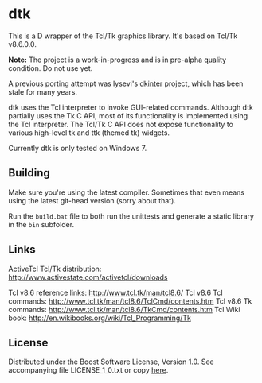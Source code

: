 # dtk

This is a D wrapper of the Tcl/Tk graphics library. It's based on Tcl/Tk v8.6.0.0.

**Note:** The project is a work-in-progress and is in pre-alpha quality condition. Do not use yet.

A previous porting attempt was lysevi's [dkinter](https://github.com/lysevi/dkinter) project, which has been stale for many years.

dtk uses the Tcl interpreter to invoke GUI-related commands. Although dtk partially uses the Tk C API, most of its functionality is implemented using the Tcl interpreter. The Tcl/Tk C API does not expose functionality to various high-level tk and ttk (themed tk) widgets.

Currently dtk is only tested on Windows 7.

## Building

Make sure you're using the latest compiler. Sometimes that even means using the latest git-head version
(sorry about that).

Run the `build.bat` file to both run the unittests and generate a static library in the `bin` subfolder.

## Links

ActiveTcl Tcl/Tk distribution: http://www.activestate.com/activetcl/downloads

Tcl v8.6 reference links: http://www.tcl.tk/man/tcl8.6/
Tcl v8.6 Tcl commands: http://www.tcl.tk/man/tcl8.6/TclCmd/contents.htm
Tcl v8.6 Tk commands: http://www.tcl.tk/man/tcl8.6/TkCmd/contents.htm
Tcl Wiki book: http://en.wikibooks.org/wiki/Tcl_Programming/Tk

## License

Distributed under the Boost Software License, Version 1.0.
See accompanying file LICENSE_1_0.txt or copy [here][BoostLicense].

[BoostLicense]: http://www.boost.org/LICENSE_1_0.txt
